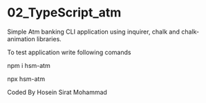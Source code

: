 # 02_TypeScript_atm

Simple Atm banking CLI application using inquirer, chalk and chalk-animation libraries.

To test application write following comands

npm i hsm-atm

npx hsm-atm

Coded By Hosein Sirat Mohammad
